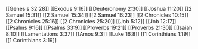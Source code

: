 [[Genesis 32:28]]
[[Exodus 9:16]]
[[Deuteronomy 2:30]]
[[Joshua 11:20]]
[[2 Samuel 15:31]]
[[2 Samuel 15:34]]
[[2 Samuel 16:23]]
[[2 Chronicles 10:15]]
[[2 Chronicles 25:16]]
[[2 Chronicles 25:20]]
[[Job 5:12]]
[[Job 12:17]]
[[Psalms 9:16]]
[[Psalms 33:9]]
[[Proverbs 19:21]]
[[Proverbs 21:30]]
[[Isaiah 8:10]]
[[Lamentations 3:37]]
[[Amos 9:3]]
[[Luke 16:8]]
[[1 Corinthians 1:19]]
[[1 Corinthians 3:19]]
